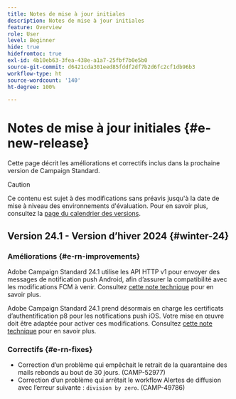 ```yaml
---
title: Notes de mise à jour initiales
description: Notes de mise à jour initiales
feature: Overview
role: User
level: Beginner
hide: true
hidefromtoc: true
exl-id: 4b10eb63-3fea-438e-a1a7-25fbf7b0e5b0
source-git-commit: d6421cda301eed85fddf2df7b2d6fc2cf1db96b3
workflow-type: ht
source-wordcount: '140'
ht-degree: 100%

---
```



# Notes de mise à jour initiales {#e-new-release}

Cette page décrit les améliorations et correctifs inclus dans la prochaine version de Campaign Standard.

>[!CAUTION]
>
> Ce contenu est sujet à des modifications sans préavis jusqu&#39;à la date de mise à niveau des environnements d&#39;évaluation. Pour en savoir plus, consultez la [page du calendrier des versions](../../rn/using/release-planning.md).

## Version 24.1 - Version d’hiver 2024 {#winter-24}

### Améliorations {#e-rn-improvements}

Adobe Campaign Standard 24.1 utilise les API HTTP v1 pour envoyer des messages de notification push Android, afin d’assurer la compatibilité avec les modifications FCM à venir. Consultez [cette note technique](../../administration/using/push-technote.md) pour en savoir plus.

Adobe Campaign Standard 24.1 prend désormais en charge les certificats d’authentification p8 pour les notifications push iOS. Votre mise en œuvre doit être adaptée pour activer ces modifications. Consultez [cette note technique](../../administration/using/push-technote.md) pour en savoir plus.


### Correctifs {#e-rn-fixes}

* Correction d’un problème qui empêchait le retrait de la quarantaine des mails rebonds au bout de 30 jours. (CAMP-52977)
* Correction d’un problème qui arrêtait le workflow Alertes de diffusion avec l’erreur suivante : `division by zero`. (CAMP-49786)
